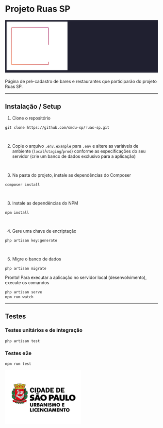 # Projeto Ruas SP
<div style="background-color: #202030; padding: 5px; margin: 20px 0px;">
<img src="./public/img/logo_ruassp.png?raw=true">
</div>

Página de pré-cadastro de bares e restaurantes que participarão do projeto Ruas SP.

---

## Instalação / Setup

1. Clone o repositório

```
git clone https://github.com/smdu-sp/ruas-sp.git
```
<br>

2. Copie o arquivo `.env.example` para `.env` e altere as variáveis de ambiente (`local`/`staging`/`prod`) conforme as especificações do seu servidor (crie um banco de dados exclusivo para a aplicação)

<br>

3. Na pasta do projeto, instale as dependências do Composer
```
composer install
```
<br>

3. Instale as dependências do NPM
```
npm install
```
<br>

4. Gere uma chave de encriptação
```
php artisan key:generate
```
<br>

5. Migre o banco de dados
```
php artisan migrate
```


Pronto! Para executar a aplicação no servidor local (desenvolvimento), execute os comandos 
```
php artisan serve
npm run watch
```
---
## Testes

### Testes unitários e de integração
```
php artisan test
```

### Testes e2e
```
npm run test
```




<img src="./public/img/logo_smul_preto.png?raw=true" width=250 title="SMUL - Secretaria Municipal de Urbanismo e Licenciamento">
</div>